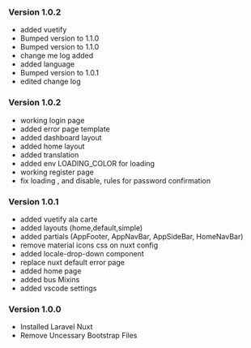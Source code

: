 ### Version 1.0.2
- added vuetify
- Bumped version to 1.1.0
- Bumped version to 1.1.0
- change me log added
- added language
- Bumped version to 1.0.1
- edited change log

### Version 1.0.2
- working login page
- added error page template
- added dashboard layout
- added home layout
- added translation 
- added env LOADING_COLOR for loading
- working register page
- fix loading , and disable, rules for password confirmation

### Version 1.0.1
- added vuetify ala carte
- added layouts (home,default,simple)
- added partials (AppFooter, AppNavBar, AppSideBar, HomeNavBar)
- remove material icons css on nuxt config
- added locale-drop-down component
- replace nuxt default error page
- added home page
- added bus Mixins
- added vscode settings

### Version 1.0.0
- Installed Laravel Nuxt
- Remove Uncessary Bootstrap Files